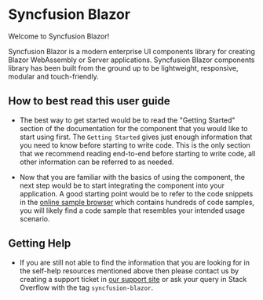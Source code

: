 # Syncfusion Blazor

Welcome to Syncfusion Blazor!

Syncfusion Blazor is a modern enterprise UI components library for creating Blazor WebAssembly or Server applications. Syncfusion Blazor components library has been built from the ground up to be lightweight, responsive, modular and touch-friendly.

## How to best read this user guide

* The best way to get started would be to read the "Getting Started" section of the
documentation for the component that you would like to start using first. The `Getting Started` gives just enough information that you need to know before starting to write code.
This is the only section that we recommend reading end-to-end before starting to write code,
all other information can be referred to as needed.

* Now that you are familiar with the basics of using the component, the next step would
be to start integrating the component into your application. A good starting point
would be to refer to the code snippets in the [online sample browser](https://blazor.syncfusion.com/demos/)
which contains hundreds of code samples, you will likely find
a code sample that resembles your intended usage scenario.

## Getting Help

* If you are still not able to find the information that you are looking for in the
self-help resources mentioned above then please contact us by creating a support ticket
in [our support site](http://syncfusion.com/support) or ask your query in Stack Overflow with the tag `syncfusion-blazor`.

